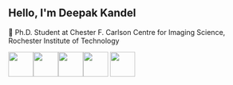 ## Hello, I'm Deepak Kandel

🌱 Ph.D. Student at Chester F. Carlson Centre for Imaging Science, Rochester Institute of Technology


<img height="50" src="https://www.python.org/static/img/python-logo.png"><img height="50" src="https://numpy.org/doc/stable/_static/numpylogo.svg"><img height = "50" src = "https://pandas.pydata.org/static/img/pandas_white.svg"><img height="50" src="https://www.gstatic.com/devrel-devsite/prod/v8630d525d2c63b97010320bed1b0ce38685d514a45414a53dd4326ac0a263ebf/tensorflow/images/lockup.svg">
<img height="50" src="https://pytorch.org/assets/images/logo.svg">






